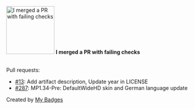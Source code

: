 <img src="https://my-badges.github.io/my-badges/this-is-fine.png" alt="I merged a PR with failing checks" title="I merged a PR with failing checks" width="128">
<strong>I merged a PR with failing checks</strong>
<br><br>

Pull requests:

- <a href="https://github.com/andrewjswan/dtek-blackout-schedule-calendars/pull/13">#13</a>: Add artifact description, Update year in LICENSE
- <a href="https://github.com/MediaPortal/MediaPortal-1/pull/287">#287</a>: MP1.34-Pre: DefaultWideHD skin and German language update


Created by <a href="https://github.com/my-badges/my-badges">My Badges</a>